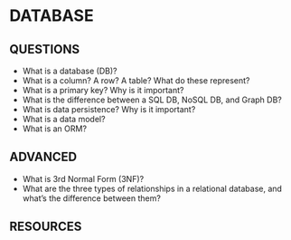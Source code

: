 # DATABASE

## QUESTIONS

- What is a database (DB)?
- What is a column? A row? A table? What do these represent?
- What is a primary key? Why is it important?
- What is the difference between a SQL DB, NoSQL DB, and Graph DB?
- What is data persistence? Why is it important? 
- What is a data model?
- What is an ORM?

## ADVANCED

- What is 3rd Normal Form (3NF)?
- What are the three types of relationships in a relational database, and what’s the difference between them?

## RESOURCES
